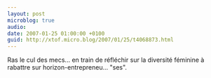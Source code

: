 ```yaml
---
layout: post
microblog: true
audio: 
date: 2007-01-25 01:00:00 +0100
guid: http://xtof.micro.blog/2007/01/25/t4068873.html
---
```

Ras le cul des mecs... en train de réfléchir sur la diversité féminine à rabattre sur horizon-entrepreneu... "ses".
